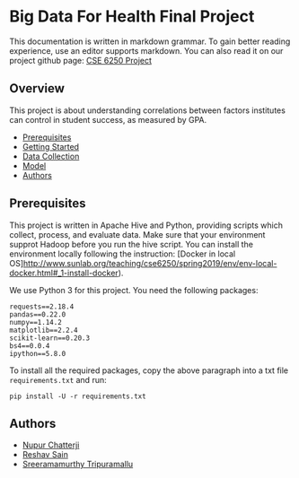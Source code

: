 # Big Data For Health Final Project
This documentation is written in markdown grammar. To gain better reading experience, use an editor supports markdown. You can also read it on our project github page: [CSE 6250 Project](https://github.com/nchatter/bdh-final-project)

## Overview
This project is about understanding correlations between factors institutes can control in student success, as measured by GPA. 
- [Prerequisites](#prerequisites)
- [Getting Started](#getting-started)
- [Data Collection](#data-collection)
- [Model](#model)
- [Authors](#authors)

## Prerequisites
This project is written in Apache Hive and Python, providing scripts which collect, process, and evaluate data. Make sure that your environment supprot Hadoop before you run the hive script. You can install the environment locally following the instruction: 
[Docker in local OS]http://www.sunlab.org/teaching/cse6250/spring2019/env/env-local-docker.html#_1-install-docker).

We use Python 3 for this project. You need the following packages:

    requests==2.18.4 
    pandas==0.22.0      
    numpy==1.14.2      
    matplotlib==2.2.4         
    scikit-learn==0.20.3        
    bs4==0.0.4     
    ipython==5.8.0      
To install all the required packages, copy the above paragraph into a txt file `requirements.txt` and run:

    pip install -U -r requirements.txt

## Authors
- [Nupur Chatterji](https://github.com/nchatter)
- [Reshav Sain](https://github.com/seanrsain) 
- [Sreeramamurthy Tripuramallu](https://github.com/stripuramallu3) 
